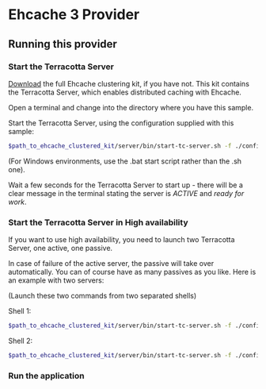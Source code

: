 # Ehcache 3 Provider

## Running this provider

### Start the Terracotta Server

[Download](https://github.com/ehcache/ehcache3/releases) the full Ehcache clustering kit, if you have not.  This kit contains the Terracotta Server, which enables distributed caching with Ehcache.

Open a terminal and change into the directory where you have this sample.

Start the Terracotta Server, using the configuration supplied with this sample:

```bash
$path_to_ehcache_clustered_kit/server/bin/start-tc-server.sh -f ./configs/tc-config.xml
```

(For Windows environments, use the .bat start script rather than the .sh one).

Wait a few seconds for the Terracotta Server to start up - there will be a clear message in the terminal stating the server is *ACTIVE* and *ready for work*.

### Start the Terracotta Server in High availability

If you want to use high availability, you need to launch two Terracotta Server, one active, one passive.

In case of failure of the active server, the passive will take over automatically.
You can of course have as many passives as you like.
Here is an example with two servers:

(Launch these two commands from two separated shells)

Shell 1:

```bash
$path_to_ehcache_clustered_kit/server/bin/start-tc-server.sh -f ./configstc-config-ha.xml -n clustered1
```

Shell 2:

```bash
$path_to_ehcache_clustered_kit/server/bin/start-tc-server.sh -f ./configstc-config-ha.xml -n clustered2
```

### Run the application

